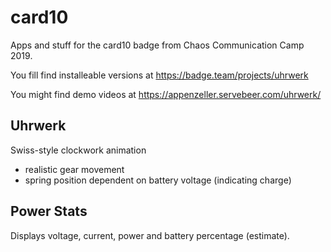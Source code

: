 # card10
Apps and stuff for the card10 badge from Chaos Communication Camp 2019.

You fill find installeable versions at
https://badge.team/projects/uhrwerk

You might find demo videos at
https://appenzeller.servebeer.com/uhrwerk/

## Uhrwerk
Swiss-style clockwork animation
- realistic gear movement
- spring position dependent on battery voltage (indicating charge)

## Power Stats
Displays voltage, current, power and battery percentage (estimate).
